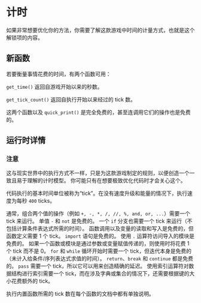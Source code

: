 # 计时
如果非常想要优化你的方法，你需要了解这款游戏中时间的计量方式，也就是这个解锁项的内容。

## 新函数
若要衡量事情花费的时间，有两个函数可用：

`get_time()` 返回自游戏开始以来的秒数。

`get_tick_count()` 返回自执行开始以来经过的 tick 数。

这两个函数以及 `quick_print()` 是完全免费的，甚至连调用它们的操作也是免费的。

## 运行时详情

### 注意
这与现实世界中的执行方式不一样，只是为这款游戏制定的规则，以便创造一个一致且易于理解的计时模型。
你可能只有在想要极致优化代码时才会关心这个。


代码执行的基本时间单位被称为“tick”。在没有速度升级和能量的情况下，执行速度为每秒 `400` ticks。

通常，组合两个值的操作（例如 `+, -, *, /, //, %, and, or, ...`）需要一个 tick 来运行。
单值 `-` 和 `not` 是免费的。
一个 `if` 分支也需要一个 tick 来运行（不包括计算条件表达式所需的时间）。
函数调用以及变量的读取和写入是免费的，但函数定义需要 1 个 tick。
`import` 语句是免费的。
使用 `.` 运算符访问导入的模块是免费的。
如果一个函数或模块是通过参数或变量赋值传递的，则使用时将花费 1 个 tick 而不是 0。
`for` 和 `while` 循环开始时需要一个 tick，但迭代本身是免费的（未计入给条件/序列表达式求值的时间）。
`return`、`break` 和 `continue` 都是免费的。
`pass` 需要一个 tick，所以它可以用来创造精确的延迟。
使用索引运算符对数据结构进行索引需要一个 tick，而在涉及字典或集合的情况下，还需要根据键的大小花费额外的 tick。

执行内置函数所需的 tick 数在每个函数的文档中都有单独说明。
